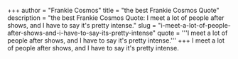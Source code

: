 +++
author = "Frankie Cosmos"
title = "the best Frankie Cosmos Quote"
description = "the best Frankie Cosmos Quote: I meet a lot of people after shows, and I have to say it's pretty intense."
slug = "i-meet-a-lot-of-people-after-shows-and-i-have-to-say-its-pretty-intense"
quote = '''I meet a lot of people after shows, and I have to say it's pretty intense.'''
+++
I meet a lot of people after shows, and I have to say it's pretty intense.
